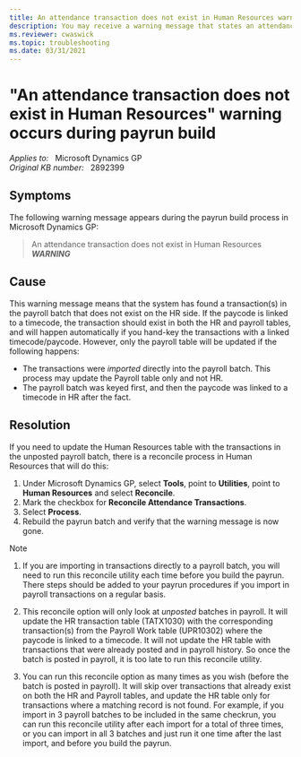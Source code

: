 ```yaml
---
title: An attendance transaction does not exist in Human Resources warning during payrun build
description: You may receive a warning message that states an attendance transaction does not exist in Human Resources during the payrun build process in Microsoft Dynamics GP. Provides a resolution.
ms.reviewer: cwaswick
ms.topic: troubleshooting
ms.date: 03/31/2021
---
```

# "An attendance transaction does not exist in Human Resources" warning occurs during payrun build

_Applies to:_ &nbsp; Microsoft Dynamics GP  
_Original KB number:_ &nbsp; 2892399

## Symptoms

The following warning message appears during the payrun build process in Microsoft Dynamics GP:

> An attendance transaction does not exist in Human Resources *****WARNING*****

## Cause

This warning message means that the system has found a transaction(s) in the payroll batch that does not exist on the HR side. If the paycode is linked to a timecode, the transaction should exist in both the HR and payroll tables, and will happen automatically if you hand-key the transactions with a linked timecode/paycode. However, only the payroll table will be updated if the following happens:

- The transactions were *imported* directly into the payroll batch. This process may update the Payroll table only and not HR.
- The payroll batch was keyed first, and then the paycode was linked to a timecode in HR after the fact.

## Resolution

If you need to update the Human Resources table with the transactions in the unposted payroll batch, there is a reconcile process in Human Resources that will do this:

1. Under Microsoft Dynamics GP, select **Tools**, point to **Utilities**, point to **Human Resources** and select **Reconcile**.
2. Mark the checkbox for **Reconcile Attendance Transactions**.
3. Select **Process**.
4. Rebuild the payrun batch and verify that the warning message is now gone.

> [!NOTE]
>
> 1. If you are importing in transactions directly to a payroll batch, you will need to run this reconcile utility each time before you build the payrun. There steps should be added to your payrun procedures if you import in payroll transactions on a regular basis.
>
> 2. This reconcile option will only look at *unposted* batches in payroll. It will update the HR transaction table (TATX1030) with the corresponding transaction(s) from the Payroll Work table (UPR10302) where the paycode is linked to a timecode. It will not update the HR table with transactions that were already posted and in payroll history. So once the batch is posted in payroll, it is too late to run this reconcile utility.
>
> 3. You can run this reconcile option as many times as you wish (before the batch is posted in payroll). It will skip over transactions that already exist on both the HR and Payroll tables, and update the HR table only for transactions where a matching record is not found. For example, if you import in 3 payroll batches to be included in the same checkrun, you can run this reconcile utility after each import for a total of three times, or you can import in all 3 batches and just run it one time after the last import, and before you build the payrun.
